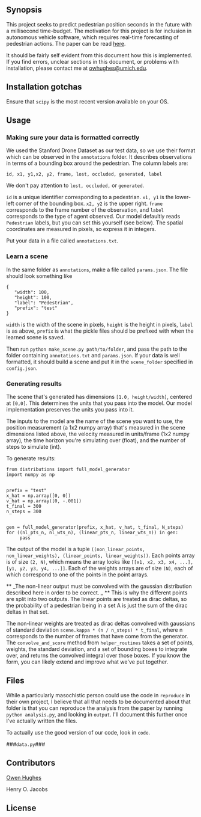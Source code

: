 ## Synopsis

This project seeks to predict pedestrian position seconds in the future with a millisecond time-budget.  The motivation for this project is for inclusion in autonomous vehicle software, which requires real-time forecasting of pedestrian actions. The paper can be read [here](https://google.com).

It should be fairly self evident from this document how this is implemented. If you find errors, unclear sections in this document, or problems with installation, please contact me at [owhughes@umich.edu](mailto:owhughes@umich.edu).

## Installation gotchas ##
Ensure that `scipy` is the most recent version available on your OS.


## Usage ##


### Making sure your data is formatted correctly ###

We used the Stanford Drone Dataset as our test data, so we use their format which can be observed in the ```annotations``` folder. It describes observations in terms of a bounding box around the pedestrian. The column labels are:

```id, x1, y1,x2, y2, frame, lost, occluded, generated, label```

We don't pay attention to `lost, occluded,` or `generated`. 

`id` is a unique identifier corresponding to a pedestrian. `x1, y1` is the lower-left corner of the bounding box. `x2, y2` is the upper right. `frame` corresponds to the frame number of the observation, and `label` corresponds to the type of agent observed. Our model defaultly reads `Pedestrian` labels, but you can set this yourself (see below). The spatial coordinates are measured in pixels, so express it in integers.

Put your data in a file called `annotations.txt`.

### Learn a scene ###

In the same folder as `annotations`, make a file called `params.json`. The file should look something like 

```
{
   "width": 100,
   "height": 100,
   "label": "Pedestrian",
   "prefix": "test"
}
```

`width` is the width of the scene in pixels, `height` is the height in pixels, `label` is as above, `prefix` is what the pickle files should be prefixed with when the learned scene is saved.

Then run `python make_scene.py path/to/folder`, and pass the path to the folder containing `annotations.txt` and `params.json`. If your data is well formatted, it should build a scene and put it in the `scene_folder` specified in `config.json`.

### Generating results ###

The scene that's generated has dimensions `[1.0, height/width]`, centered at `[0,0]`. This determines the units that you pass into the model. Our model implementation preserves the units you pass into it.

The inputs to the model are the name of the scene you want to use, the position measurement (a 1x2 numpy array) that's measured in the scene dimensions listed above, the velocity measured in units/frame (1x2 numpy array), the time horizon you're simulating over (float), and the number of steps to simulate (int).

To generate results:
```
from distributions import full_model_generator
import numpy as np


prefix = "test" 
x_hat = np.array([0, 0])
v_hat = np.array([0, -.001])
t_final = 300
n_steps = 300


gen = full_model_generator(prefix, x_hat, v_hat, t_final, N_steps)
for ((nl_pts_n, nl_wts_n), (linear_pts_n, linear_wts_n)) in gen:
     pass
```

The output of the model is a tuple `((non_linear_points, non_linear_weights), (linear_points, linear_weights))`. Each points array is of size `(2, N)`, which means the array looks like `[[x1, x2, x3, x4, ...], [y1, y2, y3, y4, ...]]`. Each of the weights arrays are of size `(N)`, each of which correspond to one of the points in the point arrays.

** _The non-linear output must be convolved with the gaussian distribution described here in order to be correct. _ ** This is why the different points are split into two outputs. The linear points are treated as dirac deltas, so the probability of a pedestrian being in a set A is just the sum of the dirac deltas in that set. 

The non-linear weights are treated as dirac deltas convolved with gaussians of standard deviation `scene.kappa * (n / n_steps) * t_final`, where n corresponds to the number of frames that have come from the generator. The `convolve_and_score` method from `helper_routines` takes a set of points, weights, the standard deviation, and a set of bounding boxes to integrate over, and returns the convolved integral over those boxes. If you know the form, you can likely extend and improve what we've put together.



## Files

While a particularly masochistic person could use the code in `reproduce` in their own project, I believe that all that needs to be documented about that folder is that you can reproduce the analysis from the paper by running `python analysis.py`, and looking in `output`. I'll document this further once I've actually written the files.

To actually use the good version of our code, look in `code`.

###`data.py`###


## Contributors

[Owen Hughes](mailto:owhughes@umich.edu)

Henry O. Jacobs

## License


